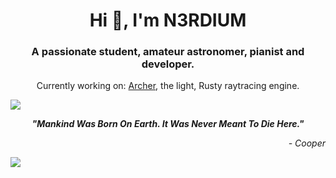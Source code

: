 <h1 align="center">Hi 👋, I'm N3RDIUM</h1>
<h3 align="center">A passionate student, amateur astronomer, pianist and developer.</h3>
<p align="center">Currently working on: <a href="https://github.com/n3rdium/archer">Archer</a>, the light, Rusty raytracing engine.</p>

<img src="https://user-images.githubusercontent.com/73097560/115834477-dbab4500-a447-11eb-908a-139a6edaec5c.gif" />
<p align="center"><strong><i>"Mankind Was Born On Earth. It Was Never Meant To Die Here."</i></strong></p>
<p align="right"><i>- Cooper</i></p>
<img src="https://user-images.githubusercontent.com/73097560/115834477-dbab4500-a447-11eb-908a-139a6edaec5c.gif" />
